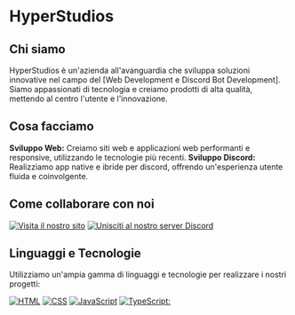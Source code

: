 # HyperStudios

## Chi siamo
HyperStudios è un'azienda all'avanguardia che sviluppa soluzioni innovative nel campo del [Web Development e Discord Bot Development]. Siamo appassionati di tecnologia e creiamo prodotti di alta qualità, mettendo al centro l'utente e l'innovazione.

## Cosa facciamo
**Sviluppo Web:** Creiamo siti web e applicazioni web performanti e responsive, utilizzando le tecnologie più recenti.
**Sviluppo Discord:** Realizziamo app native e ibride per discord, offrendo un'esperienza utente fluida e coinvolgente.

## Come collaborare con noi
[![Visita il nostro sito](https://ziadoua.github.io/m3-Markdown-Badges/badges/MyPortfolio/myportfolio1.svg)](https://hyperstudios.org/)
[![Unisciti al nostro server Discord](https://ziadoua.github.io/m3-Markdown-Badges/badges/Discord/discord1.svg)](https://discord.gg/WV8UUqG93W)

## Linguaggi e Tecnologie
Utilizziamo un'ampia gamma di linguaggi e tecnologie per realizzare i nostri progetti:

[![HTML](https://ziadoua.github.io/m3-Markdown-Badges/badges/HTML/html1.svg)](https://developer.mozilla.org/en-US/docs/Web/HTML)
[![CSS](https://ziadoua.github.io/m3-Markdown-Badges/badges/CSS/css1.svg)](https://developer.mozilla.org/en-US/docs/Web/CSS)
[![JavaScript](https://ziadoua.github.io/m3-Markdown-Badges/badges/Javascript/javascript3.svg)](https://developer.mozilla.org/en-US/docs/Web/JavaScript)
[![TypeScript:](https://ziadoua.github.io/m3-Markdown-Badges/badges/TypeScript/typescript1.svg)](https://www.typescriptlang.org/docs/handbook/typescript-in-5-minutes.html)
